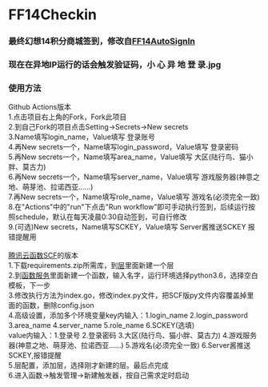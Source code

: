 # FF14Checkin
### 最终幻想14积分商城签到，修改自[FF14AutoSignIn](https://github.com/renchangjiu/FF14AutoSignIn)<br>
### 现在在异地IP运行的话会触发验证码，小  心  异  地  登  录.jpg<br>
### 使用方法<br>
Github Actions版本<br>
1.点击项目右上角的Fork，Fork此项目<br>
2.到自己Fork的项目点击Setting→Secrets→New secrets<br>
3.Name填写login_name，Value填写 登录账号<br>
4.再New secrets一个，Name填写login_password，Value填写 登录密码<br>
5.再New secrets一个，Name填写area_name，Value填写 大区(陆行鸟、猫小胖、莫古力)<br>
6.再New secrets一个，Name填写server_name，Value填写 游戏服务器(神意之地、萌芽池、拉诺西亚……)<br>
7.再New secrets一个，Name填写role_name，Value填写 游戏名(必须完全一致)<br>
8.在"Actions"中的"run"下点击"Run workflow"即可手动执行签到，后续运行按照schedule，默认在每天凌晨0:30自动签到，可自行修改<br>
9.(可选)New secrets，Name填写SCKEY，Value填写 Server酱推送SCKEY  报错提醒用
<br>
<br>
[腾讯云函数SCF](https://console.cloud.tencent.com/scf/index)的版本<br>
1.下载requirements.zip所需库，到[层](https://console.cloud.tencent.com/scf/layer)里面新建一个层<br>
2.到[函数服务](https://console.cloud.tencent.com/scf/list)里面新建一个函数，输入名字，运行环境选择python3.6，选择空白模板，下一步<br>
3.修改执行方法为index.go，修改index.py文件，把SCF版py文件内容覆盖掉里面的函数，删除config.json<br>
4.高级设置，添加多个环境变量key内输入：1.login_name 2.login_password 3.area_name 4.server_name 5.role_name 6.SCKEY(选填)<br>
value内输入：1.登录号 2.登录密码 3.大区(陆行鸟、猫小胖、莫古力) 4.游戏服务器(神意之地、萌芽池、拉诺西亚……) 5.游戏名(必须完全一致) 6.Server酱推送SCKEY,报错提醒<br>
5.层配置，添加层，选择刚才新建的层。最后点完成<br>
6.进入函数→触发管理→新建触发器，按自己需求定时启动<br>